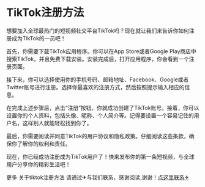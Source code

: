 # TikTok注册方法

想要加入全球最热门的短视频社交平台TikTok吗？现在就让我们来告诉你如何注册成为TikTok的一员吧！

首先，你需要下载TikTok应用程序。你可以在App Store或者Google Play商店中搜索TikTok，并且免费下载安装。安装完成后，打开应用程序，你会看到一个注册页面。

接下来，你可以选择使用你的手机号码、邮箱地址、Facebook、Google或者Twitter账号进行注册。选择你最喜欢的注册方式，然后按照提示输入相应的信息。

在完成上述步骤后，点击“注册”按钮，你就成功创建了TikTok账号。接着，你可以设置你的个人资料，包括头像、昵称、个人简介等。记得要设置一个容易记住的用户名，这样别人就能轻松找到你了。

最后，你需要阅读并同意TikTok的用户协议和隐私政策。仔细阅读这些条款，确保你了解你的权利和责任。

现在，你已经成功注册成为TikTok用户了！快来发布你的第一条短视频，与全球用户分享你的精彩生活吧！

更多 关于tiktok注册方法 请通过✈与我们联系，感谢阅读,谢谢！[点这里联系✈](https://ww.k02.cc)